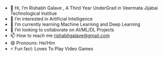 - 👋 Hi, I’m Rishabh Galave , A Third Year UnderGrad in Veermata Jijabai Technological Institue
- 👀 I’m interested in Artificial Intelligence
- 🌱 I’m currently learning Machine Learning and Deep Learning
- 💞️ I’m looking to collaborate on AI/ML/DL Projects
- 📫 How to reach me rishabhgalave@gmail.com
- 😄 Pronouns: He/Him
- ⚡ Fun fact: Loves To Play Video Games

<!---
rishabh16-2005/rishabh16-2005 is a ✨ special ✨ repository because its `README.md` (this file) appears on your GitHub profile.
You can click the Preview link to take a look at your changes.
--->
